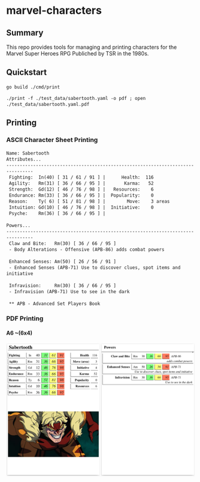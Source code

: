 # marvel-characters

## Summary

This repo provides tools for managing and printing characters for the Marvel Super Heroes RPG Publiched by TSR in the 1980s.

## Quickstart

```
go build ./cmd/print
```
```
./print -f ./test_data/sabertooth.yaml -o pdf ; open ./test_data/sabertooth.yaml.pdf 
```

## Printing

### ASCII Character Sheet Printing

```
Name: Sabertooth
Attributes...
--------------------------------------------------------------------------------
 Fighting:  In(40) [ 31 / 61 / 91 ] |      Health:  116
 Agility:   Rm(31) [ 36 / 66 / 95 ] |       Karma:   52
 Strength:  Gd(12) [ 46 / 76 / 98 ] |   Resources:    6
 Endurance: Rm(33) [ 36 / 66 / 95 ] |  Popularity:    0
 Reason:    Ty( 6) [ 51 / 81 / 98 ] |        Move:    3 areas
 Intuition: Gd(10) [ 46 / 76 / 98 ] |  Initiative:    0
 Psyche:    Rm(36) [ 36 / 66 / 95 ] | 

Powers...
--------------------------------------------------------------------------------
 Claw and Bite:   Rm(30) [ 36 / 66 / 95 ]
 - Body Alterations - Offensive (APB-86) adds combat powers

 Enhanced Senses: Am(50) [ 26 / 56 / 91 ]
 - Enhanced Senses (APB-71) Use to discover clues, spot items and initiative

 Infravision:     Rm(30) [ 36 / 66 / 95 ]
 - Infravision (APB-71) Use to see in the dark

 ** APB - Advanced Set Players Book
```

### PDF Printing

#### A6 ~(6x4)

![image](sample.png)
